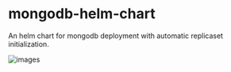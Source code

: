 # mongodb-helm-chart
An helm chart for mongodb deployment with automatic replicaset initialization.

![images](https://github.com/user-attachments/assets/1538d233-4830-4ac7-84b4-607fc34e128f)



